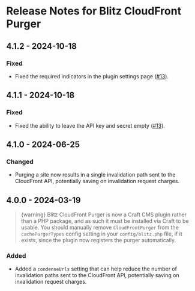 # Release Notes for Blitz CloudFront Purger

## 4.1.2 - 2024-10-18

### Fixed

- Fixed the required indicators in the plugin settings page ([#13](https://github.com/putyourlightson/craft-blitz-cloudfront/issues/13)).

## 4.1.1 - 2024-10-18

### Fixed

- Fixed the ability to leave the API key and secret empty ([#13](https://github.com/putyourlightson/craft-blitz-cloudfront/issues/13)).

## 4.1.0 - 2024-06-25

### Changed

- Purging a site now results in a single invalidation path sent to the CloudFront API, potentially saving on invalidation request charges.

## 4.0.0 - 2024-03-19

> {warning} Blitz CloudFront Purger is now a Craft CMS plugin rather than a PHP package, and as such it must be installed via Craft to be usable. You should manually remove `CloudFrontPurger` from the `cachePurgerTypes` config setting in your `config/blitz.php` file, if it exists, since the plugin now registers the purger automatically.

### Added

- Added a `condenseUrls` setting that can help reduce the number of invalidation paths sent to the CloudFront API, potentially saving on invalidation request charges.
